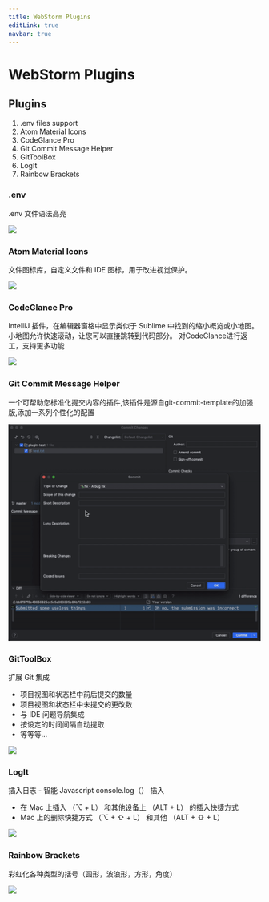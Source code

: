 ```yaml
---
title: WebStorm Plugins
editLink: true
navbar: true
---
```


# WebStorm Plugins

## Plugins

1. .env files support
2. Atom Material Icons
3. CodeGlance Pro
4. Git Commit Message Helper
5. GitToolBox
6. LogIt
7. Rainbow Brackets

### .env

.env 文件语法高亮

![](https://plugins.jetbrains.com/files/9525/screenshot_18424.png)

### Atom Material Icons

文件图标库，自定义文件和 IDE 图标，用于改进视觉保护。

![](https://plugins.jetbrains.com/files/10044/screenshot_21309.png)

### CodeGlance Pro

IntelliJ 插件，在编辑器窗格中显示类似于 Sublime 中找到的缩小概览或小地图。 小地图允许快速滚动，让您可以直接跳转到代码部分。 对CodeGlance进行返工，支持更多功能

![](https://plugins.jetbrains.com/files/18824/screenshot_c86a0fcb-9858-4471-9318-4c525c4d27c9)

### Git Commit Message Helper

一个可帮助您标准化提交内容的插件,该插件是源自git-commit-template的加强版,添加一系列个性化的配置

![](https://raw.githubusercontent.com/AutismSuperman/git-commit-message-helper/master/doc/image/operation.gif)

### GitToolBox

扩展 Git 集成

- 项目视图和状态栏中前后提交的数量
- 项目视图和状态栏中未提交的更改数
- 与 IDE 问题导航集成
- 按设定的时间间隔自动提取
- 等等等...

![](https://plugins.jetbrains.com/files/7499/screenshot_e7aadfb4-8ec4-4b7d-a082-b422f3e8f4af)


### LogIt

插入日志 - 智能 Javascript console.log（） 插入
- 在 Mac 上插入 （⌥ + L） 和其他设备上 （ALT + L） 的插入快捷方式
- Mac 上的删除快捷方式 （⌥ + ⇧ + L） 和其他 （ALT + ⇧ + L）

![](https://plugins.jetbrains.com/files/13432/screenshot_20596.png)

### Rainbow Brackets

彩虹化各种类型的括号（圆形，波浪形，方形，角度）

![](https://plugins.jetbrains.com/files/10080/screenshot_bcef9073-9605-4c10-90e9-ca8e0063926f)
